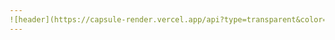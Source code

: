 ```yaml
---
![header](https://capsule-render.vercel.app/api?type=transparent&color=auto&height=200&section=header&text=SetUp%20Eggs&fontAlignY=30&fontSize=70&fontColor=396992&animation=twinkling&desc=GHWooo&descAlignY=40)
---
```

